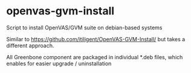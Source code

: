 # openvas-gvm-install
Script to install OpenVAS/GVM suite on debian-based systems

Similar to https://github.com/itiligent/OpenVAS-GVM-Install/ but takes a different approach.

All Greenbone component are packaged in individual *.deb files, which enables for easier upgrade / uninstallation
